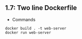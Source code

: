 ## 1.7: Two line Dockerfile

- Commands

```shell
docker build . -t web-server
docker run web-server
```